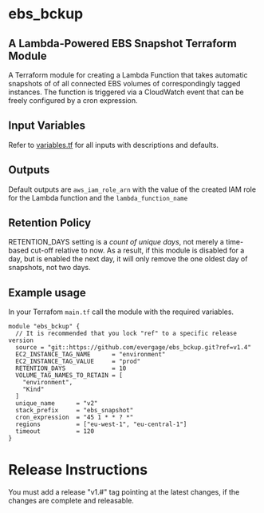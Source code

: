 # ebs\_bckup
## A Lambda-Powered EBS Snapshot Terraform Module

A Terraform module for creating a Lambda Function that takes automatic snapshots of of all connected EBS volumes of correspondingly tagged instances.
The function is triggered via a CloudWatch event that can be freely configured by a cron expression.

## Input Variables

Refer to [variables.tf](variables.tf) for all inputs with descriptions and defaults. 

## Outputs
Default outputs are `aws_iam_role_arn` with the value of the created IAM role for the Lambda function and the `lambda_function_name`

## Retention Policy

RETENTION_DAYS setting is a *count of unique days*, not merely a time-based cut-off relative to now. As a result,
if this module is disabled for a day, but is enabled the next day, it will only remove the one oldest day of snapshots,
not two days.


## Example usage
In your Terrafom `main.tf` call the module with the required variables.

```
module "ebs_bckup" {
  // It is recommended that you lock "ref" to a specific release version
  source = "git::https://github.com/evergage/ebs_bckup.git?ref=v1.4"
  EC2_INSTANCE_TAG_NAME      = "environment"
  EC2_INSTANCE_TAG_VALUE     = "prod"
  RETENTION_DAYS             = 10
  VOLUME_TAG_NAMES_TO_RETAIN = [
    "environment",
    "Kind"
  ]
  unique_name      = "v2"
  stack_prefix     = "ebs_snapshot"
  cron_expression  = "45 1 * * ? *"
  regions          = ["eu-west-1", "eu-central-1"]
  timeout          = 120
}
```

# Release Instructions

You must add a release "v1.#" tag pointing at the latest changes, if the changes are complete and releasable.
